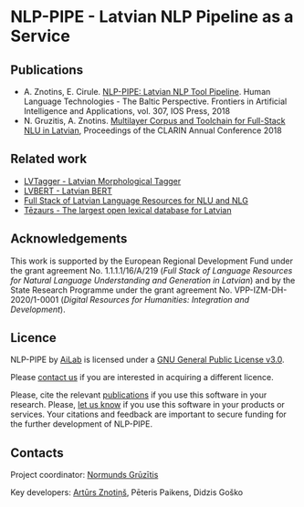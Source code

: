 # NLP-PIPE - Latvian NLP Pipeline as a Service

## Publications

- A. Znotins, E. Cirule. [NLP-PIPE: Latvian NLP Tool Pipeline](http://ebooks.iospress.nl/volumearticle/50320). Human Language Technologies - The Baltic Perspective. Frontiers in Artificial Intelligence and Applications, vol. 307, IOS Press, 2018
- N. Gruzitis, A. Znotins. [Multilayer Corpus and Toolchain for Full-Stack NLU in Latvian](https://office.clarin.eu/v/CE-2018-1292-CLARIN2018_ConferenceProceedings.pdf), Proceedings of the CLARIN Annual Conference 2018

## Related work

- [LVTagger - Latvian Morphological Tagger](https://github.com/PeterisP/LVTagger)
- [LVBERT - Latvian BERT](https://github.com/LUMII-AILab/LVBERT)
- [Full Stack of Latvian Language Resources for NLU and NLG](https://github.com/LUMII-AILab/FullStack)
- [Tēzaurs - The largest open lexical database for Latvian](https://github.com/LUMII-AILab/Tezaurs)

## Acknowledgements

This work is supported by the European Regional Development Fund under the grant agreement No. 1.1.1.1/16/A/219 (*Full Stack of Language Resources for Natural Language Understanding and Generation in Latvian*) and by the State Research Programme under the grant agreement No. VPP-IZM-DH-2020/1-0001 (*Digital Resources for Humanities: Integration and Development*).

## Licence

NLP-PIPE by [AiLab](http://ailab.lv) is licensed under a [GNU General Public License v3.0](https://www.gnu.org/licenses/gpl-3.0.en.html).

Please [contact us](mailto:normunds.gruzitis@lumii.lv) if you are interested in acquiring a different licence.

Please, cite the relevant [publications](https://github.com/LUMII-AILab/nlp-pipe#publications) if you use this software in your research. Please, [let us know](mailto:fullstack@ailab.lv) if you use this software in your products or services. Your citations and feedback are important to secure funding for the further development of NLP-PIPE.

## Contacts

Project coordinator: [Normunds Grūzītis](https://www.linkedin.com/in/normundsg)

Key developers: [Artūrs Znotiņš](mailto:arturs.znotins@lumii.lv), Pēteris Paikens, Didzis Goško
